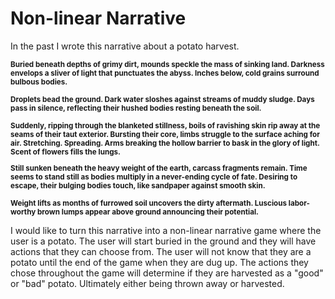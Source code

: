 <h1>Non-linear Narrative</h1>

<p>In the past I wrote this narrative about a potato harvest.</p>

<p><strong><small>
Buried beneath depths of grimy dirt, mounds speckle the mass of sinking land.
Darkness envelops a sliver of light that punctuates the abyss.
Inches below, cold grains surround bulbous bodies.

Droplets bead the ground. Dark water sloshes against streams of muddy sludge.
Days pass in silence, reflecting their hushed bodies resting beneath the soil.

Suddenly, ripping through the blanketed stillness, boils of ravishing skin rip away at the seams of their taut exterior.
Bursting their core, limbs struggle to the surface aching for air.
Stretching. Spreading. Arms breaking the hollow barrier to bask in the glory of light.
Scent of flowers fills the lungs.

Still sunken beneath the heavy weight of the earth, carcass fragments remain.
Time seems to stand still as bodies multiply in a never-ending cycle of fate.
Desiring to escape, their bulging bodies touch, like sandpaper against smooth skin.

Weight lifts as months of furrowed soil uncovers the dirty aftermath.
Luscious labor-worthy brown lumps appear above ground announcing their potential.
</small></strong>
</p>


<p>I would like to turn this narrative into a non-linear narrative game where the user is a potato. The user will start buried in the ground and they will have actions that they can choose from. The user will not know that they are a potato until the end of the game when they are dug up. The actions they chose throughout the game will determine if they are harvested as a "good" or "bad" potato. Ultimately either being thrown away or harvested.</p>
